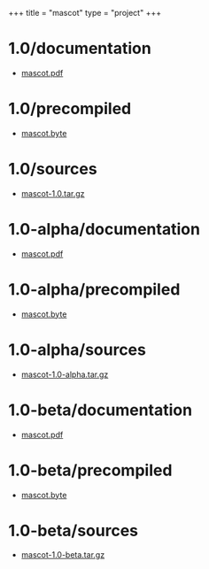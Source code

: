 +++
title = "mascot"
type = "project"
+++

# 1.0/documentation
* [mascot.pdf](/mascot/1.0/documentation/mascot.pdf)

# 1.0/precompiled
* [mascot.byte](/mascot/1.0/precompiled/mascot.byte)

# 1.0/sources
* [mascot-1.0.tar.gz](/mascot/1.0/sources/mascot-1.0.tar.gz)

# 1.0-alpha/documentation
* [mascot.pdf](/mascot/1.0-alpha/documentation/mascot.pdf)

# 1.0-alpha/precompiled
* [mascot.byte](/mascot/1.0-alpha/precompiled/mascot.byte)

# 1.0-alpha/sources
* [mascot-1.0-alpha.tar.gz](/mascot/1.0-alpha/sources/mascot-1.0-alpha.tar.gz)

# 1.0-beta/documentation
* [mascot.pdf](/mascot/1.0-beta/documentation/mascot.pdf)

# 1.0-beta/precompiled
* [mascot.byte](/mascot/1.0-beta/precompiled/mascot.byte)

# 1.0-beta/sources
* [mascot-1.0-beta.tar.gz](/mascot/1.0-beta/sources/mascot-1.0-beta.tar.gz)